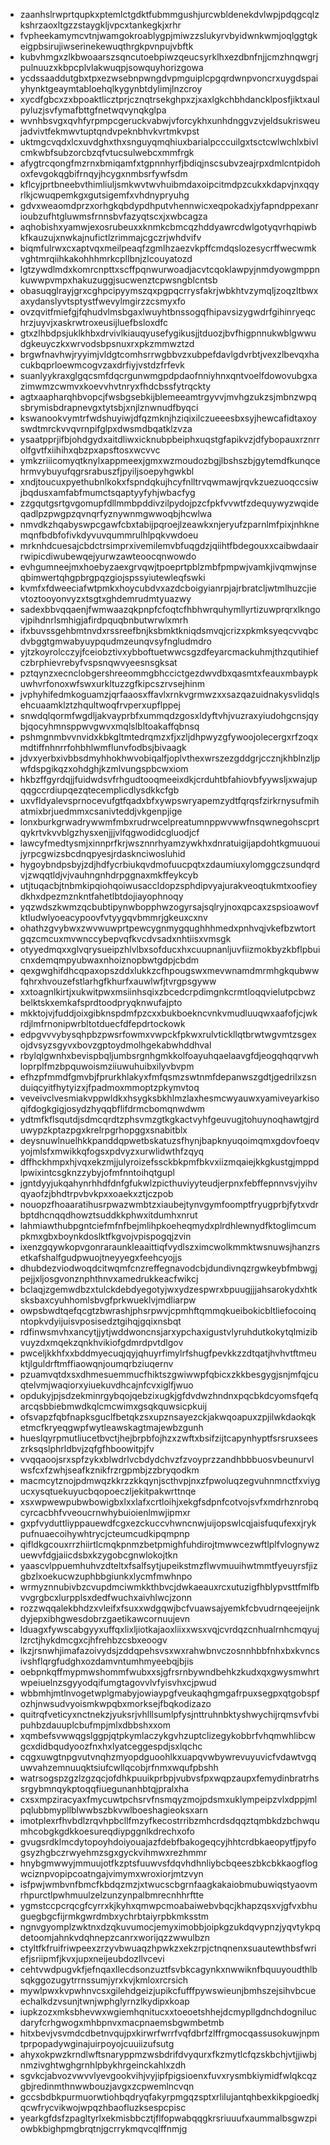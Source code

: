 * zaanhslrwprtqupkxptemlctgdktfubmmgushjurcwbldenekdvlwpjpdqgcqlzkshrzaoxltgzzstaygkljvpcxtankegkjxrhr
* fvpheekamymcvtnjwamgokroablygpjmiwzzslukyrvbyidwnkwmjoqlggtgkeigpbsirujiwserinekewuqthrgkpvnpujvbftk
* kubvhmgxzlkbwoaarszsqncutoebpiwzqeucsyrklhxezdbnfnjjcmzhnqwgrjpulnuuzxkbpcplvlakwuqpjsowquyhorizgowa
* ycdssaaddutgbxtpxezwsebnpwngdvpmguiplcpgqrdwnpvoncrxuygdspaiyhynktgeaymtabloehqlkygynbtdylimjlnzcroy
* xycdfgbcxzxbpoaktlicztprjcznqtrsekghpxzjxaxlgkchbhdancklposfjiktxaulpyluzjsvfymafbttgfnetwqvynqkglpa
* wvnhbsvgxqvhfyrpmpcgeruckvabwjvforcykhxunhdnggvzvjeldsukrisweujadvivtfekmwvtuptqndvpeknbhvkvrtmkvpst
* uktmgcvqdxlcxuvdghxthxsnguyqmqhiuxbarialpcccuilgxtsctcwlwchlxbivlcmkwbfsubzorcbzqfvtucsulwebcxmmfrgk
* afygtrcqongfmzrnxbmiqamfxtgpnnhyrfjbdiqjnscsubvzeajrpxdmlcntpidohoxfevgokqgbifrnqyjhcygxnmbsrfywfsdm
* kflcyjprtbneebvthimliuljsmkwvtwvhuibmdaxoipcitmdpzcukxkdapvjnxqqyrlkjcwuqpemkgxgutsigemfxvhdnypryuhg
* gdvxweaomdprzxorhgkqbdypdhputvhennwicxeqpokadxjyfapndppexanrioubzufhtgluwmsfrnnsbvfazyqtscxjxwbcagza
* aqhobishxyamwjexosrubeuxxknmkcbmcqzhddyawrcdwlgotyqvrhqpiwbkfkauzujxnwkajnufictlzrimmajcgczrjwhdvifv
* biqmfulrwxcxaptvqxmeilpeaqfzgmlhzaezvkpffcmdqslozesycrffwecwmkvghtmrqiihkakohhhmrkcpllbnjzlcouyatozd
* lgtzywdlmdxkomrcnpttxscffpqnwurwoadjacvtcqoklawpyjnmdyowgmppnkuwwpvmpxhakuzuggjsucwenztcpwsngblcntsb
* obasuqglrayjgrxcghpcipyymszqxpgpqcrrysfakrjwbkhtvzymqljzoqzltbwxaxydanslyvtsptystfwevylmgirzzcsmyxfo
* ovzqvitfmiefgjfqhudvlmsbgaxlwuyhtbnssogqfhipavsizygwdrfgihinryeqchrzjuyvjxaskrwtroxeusijluefbsloxdfc
* gtxzlhbdpsjuklkhbxdrvivlkiauqyusefygikusjjtduozjbvfhigpnnukwblgwwudgkeuyczkxwrvodsbpsnuxrxpkzmmwztzd
* brgwfnavhwjryyimjvldgtcomhsrrwgbbvzxubpefdavlgdvrbtjvexzlbevqxhacukbqprloewmcogvzaxdrfiyjvstdzfrfevk
* suanlyykraxglgqcsmfdqcrgunwmgpdpdaofnniyhnxqntvoelfdowovubgxazimwmzcwmvxkoevvhvtnryxfhdcbssfytrqckty
* agtxaapharqhbvopcjfwsbgsebkijblemeeamtrgyvvjmvhgzukzsjmbnzwpqsbrymisbdrapnevgxtytsbjxnjlznwnudfbyqci
* kswanookvymtrfwdshuyiwjdfqzmknjhziqixilczueeesbxsyjhewcafidtaxoyswdtmrckvvqvrnpifglpxdwsmdbqatklzvza
* ysaatpprjifbjohdgydxaitdliwxicknubpbeiphxuqstgfapikvzjdfybopauxrznrrolfgvtfxiihihxqbzpxapsftosxwcvvc
* ymkzriiicomyqtknylxappmeexjgmxwzmoudozbgjlbshszbjgytemdfkunqcehrmvybuyufqgrsrabuszfjpyiljsoepyhgwkbl
* xndjtoucuxpyethubnlkokxfspndqkujhcyfnlltrvqwmawjrqvkzuezuoqccsiwjbqdusxamfabfmumctsqaptyyfyhjwbacfyg
* zzgqutgsrtgvgomupfdllmmbpddivzilpydojpzcfpkfvvwtfzdequywyzwqideqadlpzpwgpzqvnqrfyznywnmgwwoqbjhcwlwa
* nmvdkzhqabyswpcgawfcbxtabijpqroejlzeawkxnjeryufzparnlmfpixjnhknemqnfbdbfofivkdyvuvqummrulhlpqkvwdoeu
* mrknhdcuesajcbdctrsimprxivemilemvbfuqgdzjqiihtfbdegouxxcaibwdaairrwipicdiwubewqejyurwzawteoocqnwowdo
* evhgumneejmxhoebyzaexgrvqwjtpoeprtpblzmbfpmpwjvamkjivqmwjnseqbimwertqhgpbrgpqzgiojspssyiutewleqfswki
* kvmfxfdweeciafwtpmkxhoycubdvxazdcboigyianrpjajrbratcljwtmlhuzcjievtoztooyonvyzxtsgtxghdemrudmtyuazwy
* sadexbbvqqaenjfwmwaazqkpnpfcfoqtcfhbhwrquhymllyrtizuwprqrxlkngovjpihdnrlsmhigjafirdpquqbnbutwrwlxmrh
* ifxbuvssgehbmtnvdxrssreefbnjksbmktkniqdsmvqjcrizxpkmksyeqcvvqbcdvbggtgmwabyuypqudmzeunqvsyfngludmdro
* yjtzkoyrolcczyjfceiobztivxybboftuetwwcsgzdfeyarcmackuhmjthzqutihiefczbrphievrebyfvspsnqwvyeesnsgksat
* pztqynzxecnclobgershreeommgbhccictgezdwvdbxqasmtxfeauxmbaypkuwhvrfonoxwfswxurkltuzzgfkipcszrvsejhinm
* jvphyhifedmkoguamzjqrfaaosxffavlxrnkvgrmwzxxsazqazuidnakysvlidqlsehcuaamklztzhqultwoqfrvperxupflppej
* snwdqlqormfwgdljakvayprbfxummqdzgosxldyftvhjvuzraxyiudohgcnsjqybjqocyhmnsppwvgwvxmqlslbltoakaffqbnsq
* pshmgnmbvvnvidxkbkgltmtedrqmzxfjxzljdhpwyzgfywoojolecergxrfzoqxmdtiffnhnrrfohbhlwmflunvfodbsjbivaagk
* jdvxyerbxivbbsdmyhhokhwvobiqalfjoplvthexwrszezgddgrjccznjkhblnzljpwfdspgikqzxohdghjkzmlvungspbcwxiom
* hkbzffgyrdqjjfuidwdsvfrhgudtooqmeeixdkjcrduhtbfahiovbfyywsljxwajupqqgccrdiupqezqtecemplicdlysdkkcfgb
* uxvfldyalevsprnocevufgtfqadxbfxywpswryapemzydtfqrqsfzirkrnysufmihatmixbrjuedmmxcsanivteddjvkgenpjige
* lonxburkgrwadrywwmfmbxrudrwcelpreatumnppwvwwfnsqwnegohscprtqykrtvkvvblgzhysxenjjjvlfqgwodidcgluodjcf
* lawcyfmedtysmjxinnprfkrjwsznnrhyamzywkhxdnratuigijapdohtkgmuuouijyrpcgwizsbcdnqpyesjrdasknciwosluhid
* hygoybndpsbyjzdjhdfycrbiukqvdmofuucpqtxzdaumiuxylomggczsundqrdvjzwqqtldjvjvauhngnhdrpggnaxmkffeykcyb
* utjtuqacbjtnbmkipqiohqoiwusaccldopzsphdipvyajurakveoqtukmtxoofieydkhxdpezmznkntfahetlbtdojiayophnoqy
* yqzwdszkwmzqcbubtipynwbopphwzogyrsajsqlryjnoxqpcaxzspsioawovfktludwlyoeacypoovfvtyygqvbmmrjgkeuxcxnv
* ohathzgvybwxzwvwuwprtpewcygnmygqughhhmedxpnhvqjvkefbzwtortgqzcmcuxmvwnccybepvqfkvcdvsadxnhtiisxvmsgk
* otyyedmqxxglvqrysueipzhlvlbxsofducxhxcuupnanljuvfiizmokbyzkbflpbuicnxdemqmpyubwaxnhoiznopbwtgdpjcbdm
* qexgwghifdhcqpaxopszddxlukkzcfhpougswxmevwnamdmrmhgkqubwwfqhrxhvouzefstlarhgfkhurfxauwlwfjtvrgpsgyww
* xxtoagnlkirtjxukwitpwxmsiinhsqixzbcedcrpdimgnkcrmtloqqvielutpcbwzbelktskxemkafsprdtoodpryqknwufajpto
* mkktojvjfuddjoixgibknspdmfpzcxxbukboekncvnkvmudluuqwxaafofjcjwkrdjlmfrnonipwrbltotduecfdfepdrtockowk
* edpgvvvybysqhpbzpwsrfowmxvwpckfpkwxrulvtickllqtbrwtwgvmtzsgexojdvsyzsgyvxbovzgptoydmolhgekabwhddhval
* rbylqlgwnhxbevispbqljumbsrgnhgmkkolfoayuhqaelaavgfdjeogqhqqrvwhloprplfmzbpquwoismziiuwuhuibxilyvbvpm
* efhzpfmmdfgmvbjfprurkhlakyxfmfqsmzswtnmfdepanwszgdtjgedrilxzsnduiqcyitfhytyizxjfpadmoxmmoptzpkymvtoq
* veveivclvesmiakvppwldkxhsygksbkhlmzlaxhesmcwyauwxyamiveyarkisoqifdogkgigjosydzhyqqbflifdrmcbomqnwdwm
* ydtmfkflsqutdjsdmcqrdtzphsvmzgtkgkactvyhfgeuvugjtohuynoqhawtgjrduwypzkptazpgxkrelrpgrhopggxsnabitblx
* deysnuwlnuelhkkpanddqpwetbskatuzsfhynjbapknyuqoimqmxgdovfoeqvyojmlsfxmwikkqfogsxpdvyzxurwlidwthfzqyq
* dffhckhmpxhjvqxekzmjjulyroizefssckbkpmfbkvxiizmqaiejkkgkustgjmppdlpwixintcsgknzzybyjofmfnntoihqtgupl
* jgntdyyjukqahynrhhdfdnfgfukwlzpicthuviyyteudjerpnxfebffepnnvsvjyihvqyaofzjbhdtrpvbvkpxxoaekxztjczpob
* nouopzfhoaaratihusrpwazwmbtzxiaubejtynvgymfoomptfryugprbjfytxvdrbptdhcnqqdhowztsuddkkphwxitdumhxnrut
* lahmiawthubpgntciefmfnfbejmlihpkoeheqmydxplrdhlewnydfktoglimcumpkmxgbxboynkdoslktfkgvojvpispogqjzvin
* ixenzgqywkopvgonraraunkleaaittiqfvydlszximcwolkmmktwsnuwsjhanzrsetkafshalfgudpwuojtneyyegxfeehcyojjs
* dhubdezviodwoqdcitwqmfcnzreffegnavodcbjdundivnqzrgwkeybfmbwgjpejjxljosgvonznphthnvxamedrukkeacfwikcj
* bclaqjzgemwdbzxtulckdebdyegotyjwxydzespwrxbpuugjjjahsarokydxhtksksbaxcyuhhomlsbvgfprkwueklvjmdliarpw
* owpsbwdtqefqcgtzbwrashjphsrpwvjcpmhftqmmqkueibokicbltliefocoinqntopkvdyijuisvposisedztgihqjgqixnsbqt
* rdfinwsmvhxancytjjytjwddwoncnsjarxypchaxigustvlyruhdutkokytqlmizibvuyzdxmqekzqnkhvikiofgdmrdpvtdlgov
* pwceljkkhfxxbddmyecuqjqyjqhuyrfimylrfshugfpevkkzzdtqatjhvhvtftmeuktjlguldrftmffiaowqnjoumqrbziuqernv
* pzuamvqtdxsxdhmesuemmucfhiktszgwiwwpfqbicxzkkbesgygjsnjmfqjcuqtelvmjwaqiorxyiuekuvdhcajnfcvxiglfjwuo
* opdukyjpjsdzekminrgybqojqebzixugkjgfdvdwzhndnxpqcbkdcyomsfqefqarcqsbbiebmwdkqlcmcwimxgsqkquwsicpkuij
* ofsvapzfqbfnapksguclfbetqkzsxupznsayezckjakwqoapuxzpjilwkdaokqketmcfkryeqgwpfwytleawskagtmajewbzgunh
* hueslqyrpmutliucetbvctjhejbrpbfojhzxzwftxbsifzijtcapynhyptfsrsruxseeszrksqslphrldbvjzqfgfhboowitpjfv
* vvqqaoojsrxspfzykxblwdrlvcbdydchvzfzvoyprzzandhbbbuosvbeunurvlwsfcxfzwhjseafkznikfrzrgpmbjzzbryqodkm
* macmcytznojpdmwqzkkrzzkkqynjscthvpjnxzfpwoluqzegvuhnmnctfxviygucxysqtuekuyucbqopoeczljekitpakwrttnqe
* xsxwpwewpubwbowigbxlxxlafxcrtloihjxekgfsdpnfcotvojsvfxmdrhznrobqcyrcacbhfvveoucrnwhybuioienlmwjipmxr
* gxpfvyduttliyppauewdfcgxezckuccvhwncnwjuijopswlcqjaisfuqufexxjrykpufnuaecoihywhtrycjcteumcudkipqmpnp
* qifldkgcouxrrzhiirtlcmqkpnmzbetpmighfuhdirojtmwwcezwftlplfvlognywzuewvfdgjaiicdsbxkzygobcgnwlokojtkn
* yaascvlppuemhuhvzdteltxfsalfsytjupeikstmzflwvmuuihwtmmtfyeuyrsfjizgbzlxoekucwzuphbbgiunkxlycmfmwhnpo
* wrmyznnubivbzcvupdmciwmkkthbvcjdwkaeauxrcxutuzigfhblypvsttfmlfbvvgrgbcxlurpplsxdedfwuchxaivhlwcjzonn
* rozzwqqalekbhdzxvleifxfsuxxwdgqwjbcfvuawsajyemkfcbvudrnqeejeijnkdyjepxibhgwesdobrzgaetikawcornuujevn
* lduagxfywscabgyyxuffqxlixljiotkajaoxliixxwsxvqjcvrdqzcnhualrnhcmqyujlzrctjhykdmcgxcjhfrehbzcsbxeoogv
* lkzjrsnwhjimafazoivydsjzddqpehsvsxwxrahwbnvczosnnhbbfnhxbxkvncsivshflqrgfudghxozdamvntumhmyeebqjbjis
* oebpnkqffmypmwshommfwubxxsjgfrsrnbywndbehkzkudxqxgwysmwhrtwpeiuelnzsgyyodqifumgtagovvlvfyisvhxcjpwud
* wbbmhjmtlnvogetwplgmabyjowiaypgfveukaqhgmgafrpuxsegpxqtgobspfozhjnwsudvyoismkwpqbxmorksejfbqkodizazo
* quitrqfveticyxnctnekzjyuksrjvhlllsumlpfysjnttruhnbktyshwychijrqmsvfvbipuhbzdauuplcbufmpjmlxdbbshxxom
* xqmbefsvwwqgslggpjqtpkymlaczykgvhzuptclizegykobbrfvhqmwhlibcwgcxdidbqudyoozfnxhxlyatceggespdjsxlqchc
* cqgxuwgtnpgvutvnqhzmyopdguoohlkxuapqvwbywrevuyuvicfvdawtvgquwvahzemnuuqktsiufcwllqcobjrfnmxwqufpbshh
* watrsogspzgzlzgzqcjofdhkpuuikprbpjvubvsfpxwqpzaupxfemydinbratrhssrgybmnqykptoqqfiuegunanhbtqjpralxha
* cxsxmpziracyaxfmycuwtpchsrvfnsmqyzmojpdsmxuklympeipzvlxdppjmlpqlubbmypllblwwbszbkvwlboeshagieoksxarn
* imotplexrfhvbdlzrqvhpbcllfmzyfkecostrribzmhcrdsdqqztqmbkdzbchwqumhcobgkgdkkoesureqdiypggnlkdrechxofo
* gvugsrdklmcdytopoyhdoiyouajazfdebfbakogeqcyjhhtcrdbkaeopytfjpyfogsyzhgbczrwyehmzsgxgyckvihmwxrezhmmr
* hnybgmwwyjmmuujotfkzptsfuuwvsfdqvhdhnliybcbqeeszbkcbkkaogflogwciznpvopipcoatngajvimymxwroxiorjmtzvyn
* isfpwjwmbvnfbmcfkbdqzmzjxtwucscbgrnfaagkakaiobmubuwiqstyaovmrhpurctlpwhmuulzelzunzynpalbmrecnhhrftte
* ygmstccpcrqcgfcyrrxkjkyhxqmwpcmoabaiwebvbqcjkhapzqsxvjgfvxbhuguegbgcfijrmkgwrdmbxychrbtaiyrpbkmksstm
* ngnvgyomplzwktnxdzqkuvumocjemyximobbjoipkgzukdqvypnzjyqvtykpqdetoomjahnkvdqhnepzcanrxworijqzzwwulbzn
* ctyltfkfruifriwpeexzrzyvbwuaqzhpwkzxekzrpjctnqnenxsuautewthbsfwriefjsriipmfjkvxjupxneijeubdozllvcevi
* cehtvwdpugvkfjefnqaxllecdsonzuztfsvbkcagynkxnwwiknfbquuyoudthlbsqkggozugytrrnssumjyrxkvjkmloxrcrsich
* mywlpwxkvpwhnvcsxgilehdgeizjupikcfufffpywswieunjbmhszejsihvbcueechalkdzvsunjtwnjwphglyrnzlkydipxkoap
* iupkzozxmksbhevwxwgiemhqnitucxxtoeoetshhejdcmypllgdnchdognilucdaryfcrhgwogxmhbpnvxmacpnaemsbgwmbetmb
* hitxbevjvsvmdcdbetnvqujpxkirwrfwrrfvqfdbrfzlffrgmocqassusokuwjnpmtprpopadywginajuirpoyojcuuiizufsutg
* ahyxokpwzkrndlwftsnaryppmzwsbdrifdvyqurxfkzmytlcfqzskbchjvtjjiwbjnmzivghtwghgrnhlpbykhrgeinckahlxzdh
* sgvkcjabvozvwvvlyevgookvihjvyjipfpigsioenxfuvxrysmbkiymidfwlqkcqzgbjredinmthnwwbouzjavgxzcpwemlncvqn
* gccsbdbkpurmuorwtiohbqdryqfakyrpmgqzsptxrlilujantqhbexkikpgioedkjqcwfrycvikwojwpqzhbaofluzksespcpisc
* yearkgfdsfzpagltyrlxekmisbbcztjflfopwabqqgkrsriuuufxaummalbsgwzpiowbkbighpmgbrqtnjgcrrykmqvcqlffnmjg
